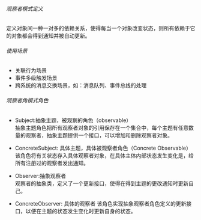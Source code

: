 ###### 观察者模式定义
定义对象间一种一对多的依赖关系，使得每当一个对象改变状态，则所有依赖于它的对象都会得到通知并被自动更新。
###### 使用场景
* 关联行为场景
* 事件多级触发场景
* 跨系统的消息交换场景，如：消息队列、事件总线的处理

###### 观察者角模式角色
* Subject:抽象主题，被观察的角色（observable）  
 抽象主题角色把所有观察者对象的引用保存在一个集合中，每个主题有任意数量的观察者，抽象主题提供一个接口，可以增加和删除观察者对象。
 
* ConcreteSubject: 具体主题，具体被观察者角色（Concrete Observable）  
该角色将有关状态存入具体观察者对象，在具体主体内部状态发生变化是，给所有注册过的观察者发出通知。

* Observer:抽象观察者  
观察者的抽象类，定义了一个更新接口，使得在得到主题的更改通知时更新自己。

* ConcreteObserver: 具体的观察者
该角色实现抽象观察者角色定义的更新接口，以便在主题的状态发生变化时更新自身的状态。





